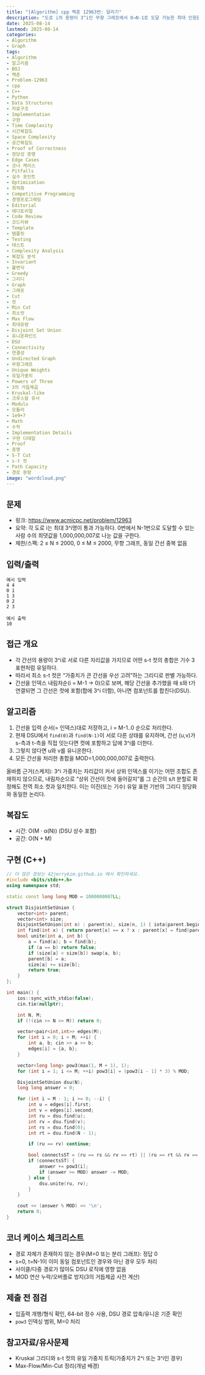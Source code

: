 ```yaml
---
title: "[Algorithm] cpp 백준 12963번: 달리기"
description: "도로 i의 용량이 3^i인 무향 그래프에서 0→N-1로 도달 가능한 최대 인원을 구한다. 3의 거듭제곱 가중치의 유일성으로 최소 s-t 컷이 단일해가 되며, 간선을 인덱스 내림차순으로 확인하며 DSU로 s와 t를 잇는 간선만 더해 합을 구해 1e9+7로 출력한다."
date: 2025-08-14
lastmod: 2025-08-14
categories:
- Algorithm
- Graph
tags:
- Algorithm
- 알고리즘
- BOJ
- 백준
- Problem-12963
- cpp
- C++
- Python
- Data Structures
- 자료구조
- Implementation
- 구현
- Time Complexity
- 시간복잡도
- Space Complexity
- 공간복잡도
- Proof of Correctness
- 정당성 증명
- Edge Cases
- 코너 케이스
- Pitfalls
- 실수 포인트
- Optimization
- 최적화
- Competitive Programming
- 경쟁프로그래밍
- Editorial
- 에디토리얼
- Code Review
- 코드리뷰
- Template
- 템플릿
- Testing
- 테스트
- Complexity Analysis
- 복잡도 분석
- Invariant
- 불변식
- Greedy
- 그리디
- Graph
- 그래프
- Cut
- 컷
- Min Cut
- 최소컷
- Max Flow
- 최대유량
- Disjoint Set Union
- 유니온파인드
- DSU
- Connectivity
- 연결성
- Undirected Graph
- 무향그래프
- Unique Weights
- 유일가중치
- Powers of Three
- 3의 거듭제곱
- Kruskal-like
- 크루스칼 유사
- Modulo
- 모듈러
- 1e9+7
- Math
- 수학
- Implementation Details
- 구현 디테일
- Proof
- 증명
- S-T Cut
- s-t 컷
- Path Capacity
- 경로 용량
image: "wordcloud.png"
---
```


## 문제
- 링크: https://www.acmicpc.net/problem/12963
- 요약: 각 도로 i는 최대 3^i명이 통과 가능하다. 0번에서 N-1번으로 도달할 수 있는 사람 수의 최댓값을 1,000,000,007로 나눈 값을 구한다.
- 제한/스펙: 2 ≤ N ≤ 2000, 0 ≤ M ≤ 2000, 무향 그래프, 동일 간선 중복 없음

## 입력/출력
```
예시 입력
4 4
0 1
1 3
0 2
2 3
```
```
예시 출력
10
```

## 접근 개요
- 각 간선의 용량이 3^i로 서로 다른 자리값을 가지므로 어떤 s-t 컷의 총합은 기수 3 표현처럼 유일하다.
- 따라서 최소 s-t 컷은 “가중치가 큰 간선을 우선 고려”하는 그리디로 판별 가능하다.
- 간선을 인덱스 내림차순(i = M-1 → 0)으로 보며, 해당 간선을 추가했을 때 s와 t가 연결되면 그 간선은 컷에 포함(합에 3^i 더함), 아니면 컴포넌트를 합친다(DSU).

## 알고리즘
1. 간선을 입력 순서(= 인덱스)대로 저장하고, i = M-1..0 순으로 처리한다.
2. 현재 DSU에서 `find(0)`과 `find(N-1)`이 서로 다른 상태를 유지하며, 간선 (u,v)가 s-측과 t-측을 직접 잇는다면 컷에 포함하고 답에 3^i를 더한다.
3. 그렇지 않다면 u와 v를 유니온한다.
4. 모든 간선을 처리한 총합을 MOD=1,000,000,007로 출력한다.

올바름 근거(스케치): 3^i 가중치는 자리값이 커서 상위 인덱스를 이기는 어떤 조합도 존재하지 않으므로, 내림차순으로 “상위 간선이 컷에 들어갈지”를 그 순간의 s/t 분할로 확정해도 전역 최소 컷과 일치한다. 이는 이진(또는 기수) 유일 표현 기반의 그리디 정당화와 동일한 논리다.

## 복잡도
- 시간: O(M · α(N)) (DSU 상수 포함)
- 공간: O(N + M)

## 구현 (C++)
```cpp
// 더 많은 정보는 42jerrykim.github.io 에서 확인하세요.
#include <bits/stdc++.h>
using namespace std;

static const long long MOD = 1000000007LL;

struct DisjointSetUnion {
	vector<int> parent;
	vector<int> size;
	DisjointSetUnion(int n) : parent(n), size(n, 1) { iota(parent.begin(), parent.end(), 0); }
	int find(int x) { return parent[x] == x ? x : parent[x] = find(parent[x]); }
	bool unite(int a, int b) {
		a = find(a); b = find(b);
		if (a == b) return false;
		if (size[a] < size[b]) swap(a, b);
		parent[b] = a;
		size[a] += size[b];
		return true;
	}
};

int main() {
	ios::sync_with_stdio(false);
	cin.tie(nullptr);

	int N, M;
	if (!(cin >> N >> M)) return 0;

	vector<pair<int,int>> edges(M);
	for (int i = 0; i < M; ++i) {
		int a, b; cin >> a >> b;
		edges[i] = {a, b};
	}

	vector<long long> pow3(max(1, M + 1), 1);
	for (int i = 1; i <= M; ++i) pow3[i] = (pow3[i - 1] * 3) % MOD;

	DisjointSetUnion dsu(N);
	long long answer = 0;

	for (int i = M - 1; i >= 0; --i) {
		int u = edges[i].first;
		int v = edges[i].second;
		int ru = dsu.find(u);
		int rv = dsu.find(v);
		int rs = dsu.find(0);
		int rt = dsu.find(N - 1);

		if (ru == rv) continue;

		bool connectsST = (ru == rs && rv == rt) || (ru == rt && rv == rs);
		if (connectsST) {
			answer += pow3[i];
			if (answer >= MOD) answer -= MOD;
		} else {
			dsu.unite(ru, rv);
		}
	}

	cout << (answer % MOD) << '\n';
	return 0;
}
```

## 코너 케이스 체크리스트
- 경로 자체가 존재하지 않는 경우(M=0 또는 분리 그래프): 정답 0
- s=0, t=N-1이 이미 동일 컴포넌트인 경우와 아닌 경우 모두 처리
- 사이클/다중 경로가 많아도 DSU 로직에 영향 없음
- MOD 연산 누락/오버플로 방지(3의 거듭제곱 사전 계산)

## 제출 전 점검
- 입출력 개행/형식 확인, 64-bit 정수 사용, DSU 경로 압축/유니온 기준 확인
- `pow3` 인덱싱 범위, M=0 처리

## 참고자료/유사문제
- Kruskal 그리디와 s-t 컷의 유일 가중치 트릭(가중치가 2^i 또는 3^i인 경우)
- Max-Flow/Min-Cut 정리(개념 배경)


